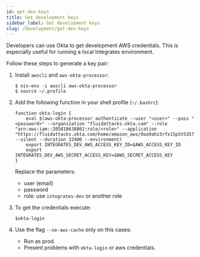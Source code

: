 ```yaml
---
id: get-dev-keys
title: Get development keys
sidebar_label: Get development keys
slug: /development/get-dev-keys
---
```


Developers can use Okta
to get development AWS credentials.
This is especially useful
for running a local Integrates environment.

Follow these steps
to generate a key pair:

1. Install `awscli` and `aws-okta-processor`:

    ```
    $ nix-env -i awscli aws-okta-processor
    $ source ~/.profile
    ```

1. Add the following function
in your shell profile (`~/.bashrc`):

    ```
    function okta-login {
        eval $(aws-okta-processor authenticate --user "<user>" --pass "<password>" --organization "fluidattacks.okta.com" --role "arn:aws:iam::205810638802:role/<role>" --application "https://fluidattacks.okta.com/home/amazon_aws/0oa9ahz3rfx1SpStS357/272" --silent --duration 32400 --environment)
        export INTEGRATES_DEV_AWS_ACCESS_KEY_ID=$AWS_ACCESS_KEY_ID
        export INTEGRATES_DEV_AWS_SECRET_ACCESS_KEY=$AWS_SECRET_ACCESS_KEY
    }
    ```

    Replace the parameters:
    - user (email)
    - password
    - role: use `integrates-dev` or another role

1. To get the credentials execute:
    ```
    $okta-login
    ```

1. Use the flag `--no-aws-cache` only on this cases:
   - Run as prod.
   - Present problems with `okta-login` or aws credentials.
